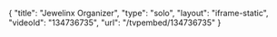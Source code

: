{
    "title": "Jewelinx Organizer",
    "type": "solo",
    "layout": "iframe-static",
    "videoId": "134736735",
    "url": "\/tvpembed\/134736735"
}